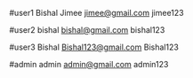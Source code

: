 #user1
Bishal Jimee
jimee@gmail.com
jimee123


#user2
bishal
bishal@gmail.com
bishal123

#user3
Bishal
Bishal123@gmail.com
Bishal123

#admin
admin
admin@gmail.com
admin123